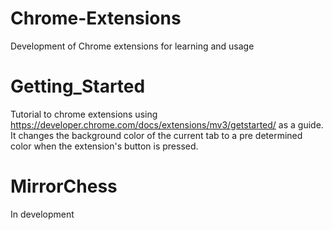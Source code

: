 # Chrome-Extensions
Development of Chrome extensions for learning and usage

# Getting_Started
Tutorial to chrome extensions using https://developer.chrome.com/docs/extensions/mv3/getstarted/ as a guide.
It changes the background color of the current tab to a pre determined color when the extension's button is pressed.

# MirrorChess
In development
